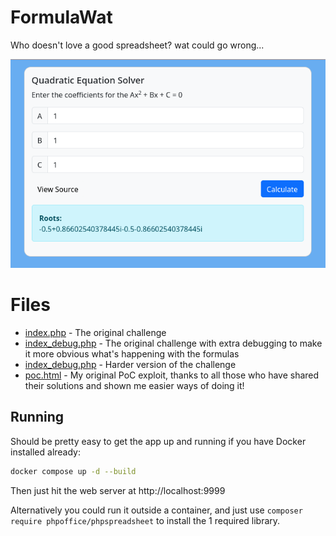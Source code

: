# FormulaWat
Who doesn't love a good spreadsheet? wat could go wrong...

![screenshot.png](screenshot.png)

# Files

- [index.php](html/index.php) - The original challenge
- [index_debug.php](html/index_debug.php) - The original challenge with extra debugging to make it more obvious what's happening with the formulas
- [index_debug.php](html/index_harder.php) - Harder version of the challenge
- [poc.html](html/poc.html) - My original PoC exploit, thanks to all those who have shared their solutions and shown me easier ways of doing it!

## Running

Should be pretty easy to get the app up and running if you have Docker installed already:
```bash
docker compose up -d --build
```

Then just hit the web server at http://localhost:9999

Alternatively you could run it outside a container, and just use `composer require phpoffice/phpspreadsheet` to install the 1 required library.